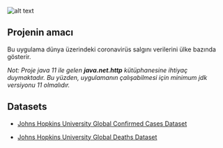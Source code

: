 ![alt text][logo]

[logo]: https://i.hizliresim.com/Bvlnq3.png "Coronavirus Case Reporter"

## Projenin amacı

Bu uygulama dünya üzerindeki coronavirüs salgını verilerini ülke bazında gösterir.

_Not: Proje java 11 ile gelen **java.net.http** kütüphanesine ihtiyaç duymaktadır. Bu yüzden, uygulamanın çalışabilmesi için minimum jdk versiyonu 11 olmalıdır._ 

## Datasets

* [Johns Hopkins University Global Confirmed Cases Dataset](https://raw.githubusercontent.com/CSSEGISandData/COVID-19/master/csse_covid_19_data/csse_covid_19_time_series/time_series_covid19_confirmed_global.csv)


* [Johns Hopkins University Global Deaths Dataset](https://raw.githubusercontent.com/CSSEGISandData/COVID-19/master/csse_covid_19_data/csse_covid_19_time_series/time_series_covid19_deaths_global.csv)